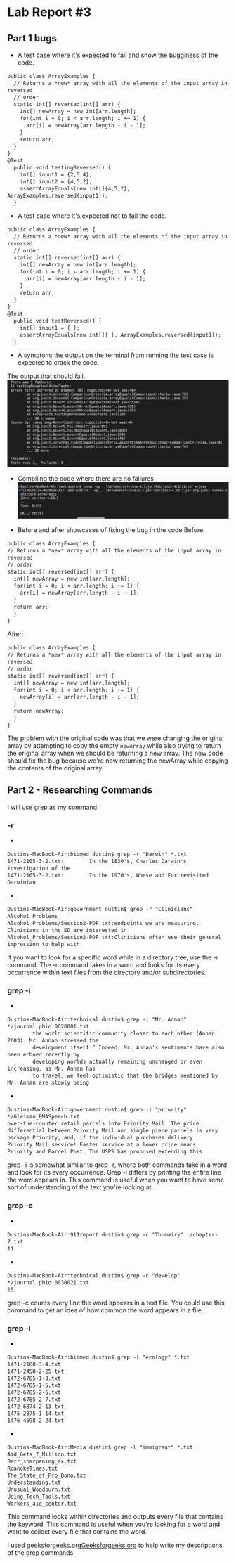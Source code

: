 # Lab Report #3

## Part 1 bugs
* A test case where it's expected to fail and show the bugginess of the code.
```
public class ArrayExamples {
  // Returns a *new* array with all the elements of the input array in reversed
  // order
  static int[] reversed(int[] arr) {
    int[] newArray = new int[arr.length];
    for(int i = 0; i < arr.length; i += 1) {
      arr[i] = newArray[arr.length - i - 1];
    }
    return arr;
  }
}
@Test
  public void testingReversed() {
    int[] input1 = {2,5,4};
    int[] input2 = {4,5,2};
    assertArrayEquals(new int[]{4,5,2}, ArrayExamples.reversed(input1));
  }
```
* A test case where it's expected not to fail the code.                                                                     
```
public class ArrayExamples {
  // Returns a *new* array with all the elements of the input array in reversed
  // order
  static int[] reversed(int[] arr) {
    int[] newArray = new int[arr.length];
    for(int i = 0; i < arr.length; i += 1) {
      arr[i] = newArray[arr.length - i - 1];
    }
    return arr;
  }
}
@Test
  public void testReversed() {
    int[] input1 = { };
    assertArrayEquals(new int[]{ }, ArrayExamples.reversed(input1));
  }
```
* A symptom: the output on the terminal from running the test case is expected to crack the code.

The output that should fail.
![Image](lab3img1.png)

* Compiling the code where there are no failures
![Image](lab3img2.png)

* Before and after showcases of fixing the bug in the code
Before:
```
public class ArrayExamples {
// Returns a *new* array with all the elements of the input array in reversed
// order
static int[] reversed(int[] arr) {
  int[] newArray = new int[arr.length];
  for(int i = 0; i < arr.length; i += 1) {
    arr[i] = newArray[arr.length - i - 1];
  }
  return arr;
  }
}
```
After:
```
public class ArrayExamples {
// Returns a *new* array with all the elements of the input array in reversed
// order
static int[] reversed(int[] arr) {
  int[] newArray = new int[arr.length];
  for(int i = 0; i < arr.length; i += 1) {
    newArray[i] = arr[arr.length - i - 1];
  }
  return newArray;
  }
}
```
The problem with the original code was that we were changing the original array by attempting to copy the empty ```newArray``` while also trying to return the original array when we should be returning a new array. The new code should fix the bug because we're now returning the newArray while copying the contents of the original array.

## Part 2 - Researching Commands
I will use grep as my command

### -r
*
```
Dustins-MacBook-Air:biomed dustin$ grep -r "Darwin" *.txt
1471-2105-3-2.txt:        In the 1830's, Charles Darwin's investigation of the
1471-2105-3-2.txt:        In the 1970's, Woese and Fox revisited Darwinian
```
*
```
Dustins-MacBook-Air:government dustin$ grep -r "Clinicians" Alcohol_Problems
Alcohol_Problems/Session2-PDF.txt:endpoints we are measuring. Clinicians in the ED are interested in
Alcohol_Problems/Session2-PDF.txt:Clinicians often use their general impression to help with
```

If you want to look for a specific word while in a directory tree, use the -r command. The -r command takes in a word and looks for its every occurrence within text files from the directory and/or subdirectories.

### grep -i 
*
```
Dustins-MacBook-Air:technical dustin$ grep -i "Mr. Annan" */journal.pbio.0020001.txt
        the world scientific community closer to each other (Annan 2003). Mr. Annan stressed the
        development itself.” Indeed, Mr. Annan's sentiments have also been echoed recently by
        developing worlds actually remaining unchanged or even increasing, as Mr. Annan has
        to travel, we feel optimistic that the bridges mentioned by Mr. Annan are slowly being
```
*
```
Dustins-MacBook-Air:government dustin$ grep -i "priority" */Gleiman_EMASpeech.txt
over-the-counter retail parcels into Priority Mail. The price
differential between Priority Mail and single piece parcels is very
package Priority, and, if the individual purchases delivery
Priority Mail service! Faster service at a lower price means
Priority and Parcel Post. The USPS has proposed extending this
```
grep -i is somewhat similar to grep -r, where both commands take in a word and look for its every occurrence. Grep -i differs by printing the entire line the word appears in. This command is useful when you want to have some sort of understanding of the text you're looking at.

### grep -c
*
```
Dustins-MacBook-Air:911report dustin$ grep -c "Thumairy" ./chapter-7.txt
11
```
*
```
Dustins-MacBook-Air:technical dustin$ grep -c "develop" */journal.pbio.0030021.txt   
15
```
grep -c counts every line the word appears in a text file. You could use this command to get an idea of how common the word appears in a file.

###  grep -l
*
```
Dustins-MacBook-Air:biomed dustin$ grep -l "ecology" *.txt   
1471-2180-3-4.txt
1471-2458-2-25.txt
1472-6785-1-3.txt
1472-6785-1-5.txt
1472-6785-2-6.txt
1472-6785-2-7.txt
1472-6874-2-13.txt
1475-2875-1-14.txt
1476-4598-2-24.txt
```
*
```
Dustins-MacBook-Air:Media dustin$ grep -l "immigrant" *.txt   
Aid_Gets_7_Million.txt
Barr_sharpening_ax.txt
RoanokeTimes.txt
The_State_of_Pro_Bono.txt
Understanding.txt
Unusual_Woodburn.txt
Using_Tech_Tools.txt
Workers_aid_center.txt
```

This command looks within directories and outputs every file that contains the keyword. This command is useful when you're looking for a word and want to collect every file that contains the word.

I used geeksforgeeks.org[Geeksforgeeks.org](https://www.geeksforgeeks.org/grep-command-in-unixlinux/) to help write my descriptions of the grep commands.
